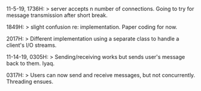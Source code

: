 11-5-19, 1736H:
	> server accepts n number of connections. Going to try for message transmission after short break.

1849H:
	> slight confusion re: implementation. Paper coding for now.

2017H:
	> Different implementation using a separate class to handle a client's I/O streams.

11-14-19, 0305H:
	> Sending/receiving works but sends user's message back to them. Iyaq.

0317H:
	> Users can now send and receive messages, but not concurrently. Threading ensues.